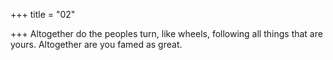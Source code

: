 +++
title = "02"

+++
Altogether do the peoples turn, like wheels, following all things that  are yours.
Altogether are you famed as great.